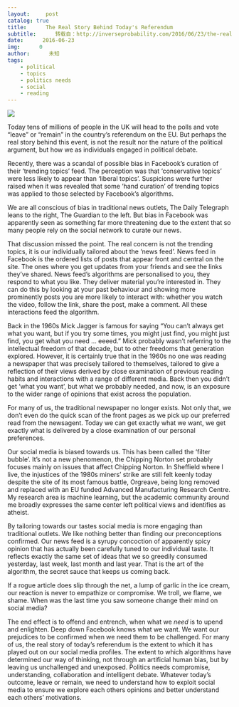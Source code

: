 ```yaml
---
layout:     post
catalog: true
title:      The Real Story Behind Today's Referendum
subtitle:      转载自：http://inverseprobability.com/2016/06/23/the-real-story-behind-todays-referendum
date:      2016-06-23
img:      0
author:      未知
tags:
    - political
    - topics
    - politics needs
    - social
    - reading
---
```


![](http://inverseprobability.com/eu-63985_1280.jpg)


Today tens of millions of people in the UK will head to the polls and vote “leave” or “remain” in the country’s referendum on the EU. But perhaps the real story behind this event, is not the result nor the nature of the political argument, but how we as individuals engaged in political debate.

Recently, there was a scandal of possible bias in Facebook’s curation of their ‘trending topics’ feed. The perception was that ‘conservative topics’ were less likely to appear than ‘liberal topics’. Suspicions were further raised when it was revealed that some ‘hand curation’ of trending topics was applied to those selected by Facebook’s algorithms.

We are all conscious of bias in traditional news outlets, The Daily Telegraph leans to the right, The Guardian to the left. But bias in Facebook was apparently seen as something far more threatening due to the extent that so many people rely on the social network to curate our news.

That discussion missed the point. The real concern is not the trending topics, it is our individually tailored about the ‘news feed’. News feed in Facebook is the ordered lists of posts that appear front and central on the site. The ones where you get updates from your friends and see the links they’ve shared. News feed’s algorithms are personalised to you, they respond to what you like. They deliver material you’re interested in. They can do this by looking at your past behaviour and showing more prominently posts you are more likely to interact with: whether you watch the video, follow the link, share the post, make a comment. All these interactions feed the algorithm.

Back in the 1960s Mick Jagger is famous for saying “You can’t always get what you want, but if you try some times, you might just find, you might just find, you get what you need … eeeed.” Mick probably wasn’t referring to the intellectual freedom of that decade, but to other freedoms that generation explored. However, it is certainly true that in the 1960s no one was reading a newspaper that was precisely tailored to themselves, tailored to give a reflection of their views derived by close examination of previous reading habits and interactions with a range of different media. Back then you didn’t get ‘what you want’, but what we probably needed, and now, is an exposure to the wider range of opinions that exist across the population.

For many of us, the traditional newspaper no longer exists. Not only that, we don’t even do the quick scan of the front pages as we pick up our preferred read from the newsagent. Today we can get exactly what we want, we get exactly what is delivered by a close examination of our personal preferences.

Our social media is biased towards us. This has been called the ‘filter bubble’. It’s not a new phenomenon, the Chipping Norton set probably focuses mainly on issues that affect Chipping Norton. In Sheffield where I live, the injustices of the 1980s miners’ strike are still felt keenly today despite the site of its most famous battle, Orgreave, being long removed and replaced with an EU funded Advanced Manufacturing Research Centre. My research area is machine learning, but the academic community around me broadly expresses the same center left political views and identifies as atheist.

By tailoring towards our tastes social media is more engaging than traditional outlets. We like nothing better than finding our preconceptions confirmed. Our news feed is a syrupy concoction of apparently spicy opinion that has actually been carefully tuned to our individual taste. It reflects exactly the same set of ideas that we so greedily consumed yesterday, last week, last month and last year. That is the art of the algorithm, the secret sauce that keeps us coming back.

If a rogue article does slip through the net, a lump of garlic in the ice cream, our reaction is never to empathize or compromise. We troll, we flame, we shame. When was the last time you saw someone change their mind on social media?

The end effect is to offend and entrench, when what we *need* is to upend and enlighten. Deep down Facebook knows what we want. We want our prejudices to be confirmed when we need them to be challenged. For many of us, the real story of today’s referendum is the extent to which it has played out on our social media profiles. The extent to which algorithms have determined our way of thinking, not through an artificial human bias, but by leaving us unchallenged and unexposed. Politics needs compromise, understanding, collaboration and intelligent debate. Whatever today’s outcome, leave or remain, we need to understand how to exploit social media to ensure we explore each others opinions and better understand each others’ motivations.
